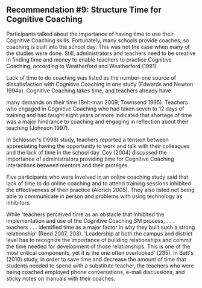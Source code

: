 ## Recommendation #9: Structure Time for Cognitive Coaching

Participants talked about the importance of having time to use their Cognitive Coaching skills. Fortunately, many schools provide coaches, so coaching is built into the school day. This was not the case when many of the studies were done. Still, administrators and teachers need to be creative in finding time and money to enable teachers to practice Cognitive Coaching, according to Weatherford and Weatherford (1991).

Lack of time to do coaching was listed as the number-one source of dissatisfaction with Cognitive Coaching in one study (Edwards and Newton 1994a). Cognitive Coaching takes time, and teachers already have

many demands on their time (Belt-man 2009; Townsend 1995). Teachers who engaged in Cognitive Coaching who had taken seven to 12 days of training and had taught eight years or more indicated that shortage of time was a major hindrance to coaching and engaging in reflection about their teaching (Johnson 1997).

In Schlosser's (1998) study, teachers reported a tension between appreciating having the opportunity to work and talk with their colleagues and the lack of time in the school day. Coy (2004) discussed the importance of administrators providing time for Cognitive Coaching interactions between mentors and their protégés.

Five participants who were involved in an online coaching study said that lack of time to do online coaching and to attend training sessions inhibited the effectiveness of their practice (Aldrich 2005). They also listed not being able to communicate in person and problems with using technology as inhibitors.

While 'teachers perceived time as an obstacle that inhibited the implementation and use of the Cognitive Coaching SM  process, . . . teachers . . . identified time as a major factor in why they built such a strong relationship' (Reed 2007, 203). 'Leadership at both the campus and district level has to recognize the importance of building relationships and commit the time needed for development of those relationships. This is one of the most critical components, yet it is the one often overlooked' (235). In Batt's (2010) study, in order to save time and decrease the amount of time that students needed to spend with a substitute teacher, the teachers who were being coached employed phone conversations, e-mail discussions, and sticky notes on manuals with their coaches.